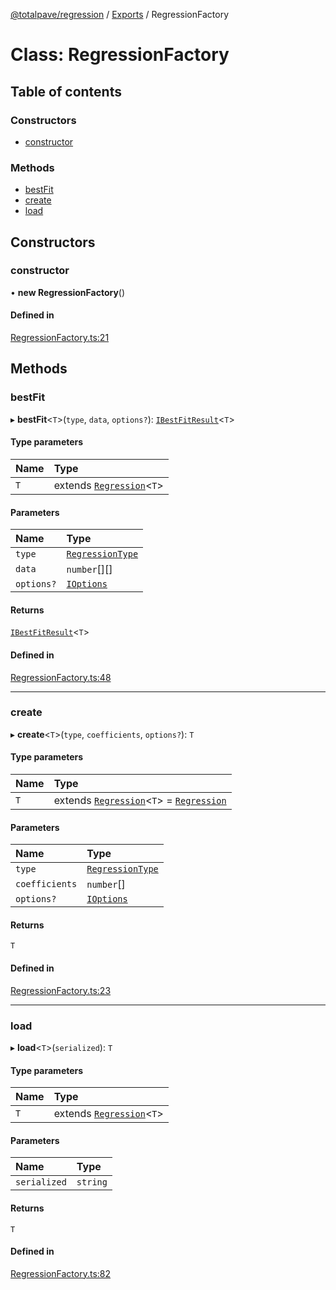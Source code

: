 [@totalpave/regression](../README.md) / [Exports](../modules.md) / RegressionFactory

# Class: RegressionFactory

## Table of contents

### Constructors

- [constructor](RegressionFactory.md#constructor)

### Methods

- [bestFit](RegressionFactory.md#bestfit)
- [create](RegressionFactory.md#create)
- [load](RegressionFactory.md#load)

## Constructors

### constructor

• **new RegressionFactory**()

#### Defined in

[RegressionFactory.ts:21](https://github.com/totalpave/regression-js/blob/6c639d5/src/RegressionFactory.ts#L21)

## Methods

### bestFit

▸ **bestFit**<`T`\>(`type`, `data`, `options?`): [`IBestFitResult`](../interfaces/IBestFitResult.md)<`T`\>

#### Type parameters

| Name | Type |
| :------ | :------ |
| `T` | extends [`Regression`](Regression.md)<`T`\> |

#### Parameters

| Name | Type |
| :------ | :------ |
| `type` | [`RegressionType`](../enums/RegressionType.md) |
| `data` | `number`[][] |
| `options?` | [`IOptions`](../interfaces/IOptions.md) |

#### Returns

[`IBestFitResult`](../interfaces/IBestFitResult.md)<`T`\>

#### Defined in

[RegressionFactory.ts:48](https://github.com/totalpave/regression-js/blob/6c639d5/src/RegressionFactory.ts#L48)

___

### create

▸ **create**<`T`\>(`type`, `coefficients`, `options?`): `T`

#### Type parameters

| Name | Type |
| :------ | :------ |
| `T` | extends [`Regression`](Regression.md)<`T`\> = [`Regression`](Regression.md) |

#### Parameters

| Name | Type |
| :------ | :------ |
| `type` | [`RegressionType`](../enums/RegressionType.md) |
| `coefficients` | `number`[] |
| `options?` | [`IOptions`](../interfaces/IOptions.md) |

#### Returns

`T`

#### Defined in

[RegressionFactory.ts:23](https://github.com/totalpave/regression-js/blob/6c639d5/src/RegressionFactory.ts#L23)

___

### load

▸ **load**<`T`\>(`serialized`): `T`

#### Type parameters

| Name | Type |
| :------ | :------ |
| `T` | extends [`Regression`](Regression.md)<`T`\> |

#### Parameters

| Name | Type |
| :------ | :------ |
| `serialized` | `string` |

#### Returns

`T`

#### Defined in

[RegressionFactory.ts:82](https://github.com/totalpave/regression-js/blob/6c639d5/src/RegressionFactory.ts#L82)
